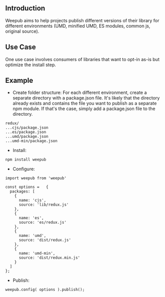 ## Introduction

Weepub aims to help projects publish different versions of their library for different environments (UMD, minified UMD, ES modules, common js, original source).  

## Use Case

One use case involves consumers of libraries that want to opt-in as-is but optimize the install step.  

## Example

- Create folder structure:
For each different environment, create a separate directory with a package.json file.  It's likely that the directory already exists and contains the file you want to publish as a separate npm module.  If that's the case, simply add a package.json file to the directory.
```
redux/
...cjs/package.json
...es/package.json
...umd/package.json
...umd-min/package.json
```

- Install:
```
npm install weepub
```

- Configure:
```
import weepub from 'weepub'

const options =   {
  packages: [
    {
      name: 'cjs',
      source: 'lib/redux.js'
    },
    {
      name: 'es',
      source: 'es/redux.js'
    },
    {
      name: 'umd',
      source: 'dist/redux.js'
    },
    {
      name: 'umd-min',
      source: 'dist/redux.min.js'
    }
  ]
};
```

- Publish:
```
weepub.config( options ).publish();
```
